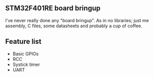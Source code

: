 ## STM32F401RE board bringup
I've never really done any "board bringup".
As in no libraries; just me assembly, C files, some datasheets and probably a cup of coffee.

## Feature list
 - Basic GPIOs
 - RCC
 - Systick timer
 - UART
